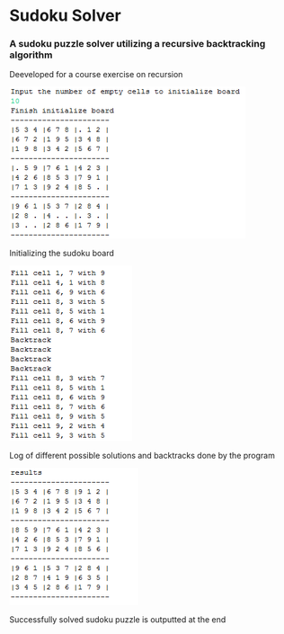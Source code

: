 # Sudoku Solver
### A sudoku puzzle solver utilizing a recursive backtracking algorithm

Deeveloped for a course exercise on recursion

![initializing sudoku](initialized.png)

Initializing the sudoku board

![solving sudoku](solving.png)

Log of different possible solutions and backtracks done by the program

![solved sudoku](solved.png)

Successfully solved sudoku puzzle is outputted at the end

